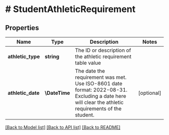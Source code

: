 # # StudentAthleticRequirement

## Properties

Name | Type | Description | Notes
------------ | ------------- | ------------- | -------------
**athletic_type** | **string** | The ID or description of the athletic requirement table value |
**athletic_date** | **\DateTime** | The date the requirement was met. Use ISO-8601 date format: 2022-08-31.  Excluding a date here will clear the athletic requirements of the student. | [optional]

[[Back to Model list]](../../README.md#models) [[Back to API list]](../../README.md#endpoints) [[Back to README]](../../README.md)
